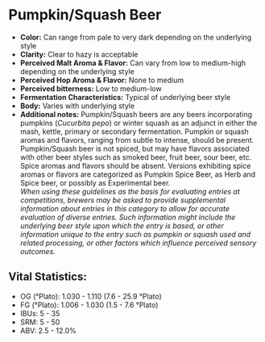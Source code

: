 # Pumpkin/Squash Beer

- **Color:** Can range from pale to very dark depending on the underlying style
- **Clarity:** Clear to hazy is acceptable
- **Perceived Malt Aroma & Flavor:** Can vary from low to medium-high depending on the underlying style
- **Perceived Hop Aroma & Flavor:** None to medium
- **Perceived bitterness:** Low to medium-low
- **Fermentation Characteristics:** Typical of underlying beer style
- **Body:** Varies with underlying style
- **Additional notes:** Pumpkin/Squash beers are any beers incorporating pumpkins (_Cucurbita pepo_) or winter squash as an adjunct in either the mash, kettle, primary or secondary fermentation. Pumpkin or squash aromas and flavors, ranging from subtle to intense, should be present. Pumpkin/Squash beer is not spiced, but may have flavors associated with other beer styles such as smoked beer, fruit beer, sour beer, etc. Spice aromas and flavors should be absent. Versions exhibiting spice aromas or flavors are categorized as Pumpkin Spice Beer, as Herb and Spice beer, or possibly as Experimental beer.<br/>
_When using these guidelines as the basis for evaluating entries at competitions, brewers may be asked to provide supplemental information about entries in this category to allow for accurate evaluation of diverse entries. Such information might include the underlying beer style upon which the entry is based, or other information unique to the entry such as pumpkin or squash used and related processing, or other factors which influence perceived sensory outcomes._

## Vital Statistics:

- OG (°Plato): 1.030 - 1.110 (7.6 - 25.9 °Plato)
- FG (°Plato): 1.006 - 1.030 (1.5 - 7.6 °Plato)
- IBUs: 5 - 35
- SRM: 5 - 50
- ABV: 2.5 - 12.0%
